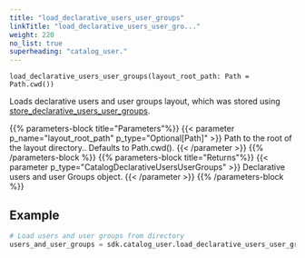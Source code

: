 ```yaml
---
title: "load_declarative_users_user_groups"
linkTitle: "load_declarative_users_user_gro..."
weight: 220
no_list: true
superheading: "catalog_user."
---
```




``load_declarative_users_user_groups(layout_root_path: Path = Path.cwd())``

Loads declarative users and user groups layout, which was stored using [store_declarative_users_user_groups](../store_declarative_users_user_groups/).

{{% parameters-block  title="Parameters"%}}
{{< parameter p_name="layout_root_path" p_type="Optional[Path]" >}}
Path to the root of the layout directory.. Defaults to Path.cwd().
{{< /parameter >}}
{{% /parameters-block %}}
{{% parameters-block title="Returns"%}}
{{< parameter p_type="CatalogDeclarativeUsersUserGroups" >}}
Declarative users and user Groups object.
{{< /parameter >}}
{{% /parameters-block %}}

## Example

```python
# Load users and user groups from directory
users_and_user_groups = sdk.catalog_user.load_declarative_users_user_groups(layout_root_path=Path.cwd())
```

